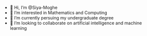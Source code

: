 - 👋 Hi, I’m @Siya-Moghe
- 👀 I’m interested in Mathematics and Computing
- 🌱 I’m currently persuing my undergraduate degree
- 💞️ I’m looking to collaborate on artificial intelligence and machine learning

<!---
Siya-Moghe/Siya-Moghe is a ✨ special ✨ repository because its `README.md` (this file) appears on your GitHub profile.
You can click the Preview link to take a look at your changes.
--->
